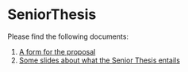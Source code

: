 # SeniorThesis

Please find the following documents:

1. [A form for the proposal](./DOCUMENT/SeniorThesisRegistration-2021-2022.pdf)
2. [Some slides about what the Senior Thesis entails](./DOCUMENT/SeniorThesisFirstLook-2021-2022.pdf)

